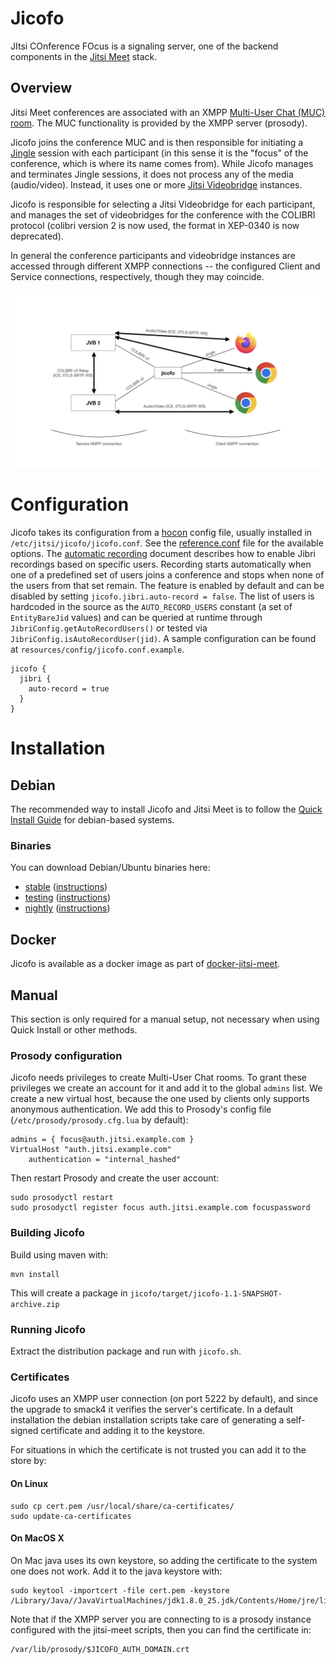 # Jicofo

JItsi COnference FOcus is a signaling server, one of the backend components in the [Jitsi Meet] stack.

[Jitsi Meet]: https://github.com/jitsi/jitsi-meet

## Overview

Jitsi Meet conferences are associated with an XMPP 
[Multi-User Chat (MUC) room](https://xmpp.org/extensions/xep-0045.html). The MUC functionality is provided by the 
XMPP server (prosody).

Jicofo joins the conference MUC and is then responsible for initiating a 
[Jingle](https://xmpp.org/extensions/xep-0166.html) session with each participant (in this sense it is the "focus" of the
conference, which is where its name comes from). While Jicofo manages and terminates Jingle sessions, it does not
process any of the media (audio/video). Instead, it uses one or more
[Jitsi Videobridge](github.com/jitsi/jitsi-videobridge/) instances.

Jicofo is responsible for selecting a Jitsi Videobridge for each participant, and manages the set of videobridges for 
the conference with the COLIBRI protocol (colibri version 2 is now used, the format in XEP-0340 is now deprecated).

In general the conference participants and videobridge instances are accessed through different XMPP connections --
the configured Client and Service connections, respectively, though they may coincide.

![Connection between Jicofo and the other components in the Jitsi Meet stack.](https://github.com/jitsi/jicofo/blob/master/doc/diagram.png?raw=true)

# Configuration
Jicofo takes its configuration from a [hocon](https://github.com/lightbend/config/blob/main/HOCON.md) config file,
usually installed in `/etc/jitsi/jicofo/jicofo.conf`. See the
[reference.conf](https://github.com/jitsi/jicofo/blob/master/jicofo-selector/src/main/resources/reference.conf) file
for the available options.
The [automatic recording](doc/jibri-auto-recording.md) document describes how to
enable Jibri recordings based on specific users. Recording starts automatically
when one of a predefined set of users joins a conference and stops when none of
the users from that set remain. The feature is enabled by default and can be
disabled by setting `jicofo.jibri.auto-record = false`. The list of users is
hardcoded in the source as the `AUTO_RECORD_USERS` constant (a set of
`EntityBareJid` values) and can be queried at runtime through
`JibriConfig.getAutoRecordUsers()` or tested via
`JibriConfig.isAutoRecordUser(jid)`. A sample configuration can be found at
`resources/config/jicofo.conf.example`.

```
jicofo {
  jibri {
    auto-record = true
  }
}
```

# Installation
## Debian

The recommended way to install Jicofo and Jitsi Meet is to follow the
[Quick Install Guide](https://github.com/jitsi/jitsi-meet/blob/master/doc/quick-install.md) for debian-based systems.

### Binaries

You can download Debian/Ubuntu binaries here:
* [stable](https://download.jitsi.org/stable/) ([instructions](https://jitsi.org/downloads/ubuntu-debian-installations-instructions/))
* [testing](https://download.jitsi.org/testing/) ([instructions](https://jitsi.org/downloads/ubuntu-debian-installations-instructions-for-testing/))
* [nightly](https://download.jitsi.org/unstable/) ([instructions](https://jitsi.org/downloads/ubuntu-debian-installations-instructions-nightly/))

## Docker
Jicofo is available as a docker image as part of [docker-jitsi-meet](https://github.com/jitsi/docker-jitsi-meet).

## Manual
This section is only required for a manual setup, not necessary when using Quick Install or other methods.

### Prosody configuration

Jicofo needs privileges to create Multi-User Chat rooms. To grant these privileges we create an account for it and add
it to the global `admins` list. We create a new virtual host, because the one used by clients only supports anonymous
authentication. We add this to Prosody's config file (`/etc/prosody/prosody.cfg.lua` by default):
```
admins = { focus@auth.jitsi.example.com }
VirtualHost "auth.jitsi.example.com"
    authentication = "internal_hashed"
```
Then restart Prosody and create the user account:
```
sudo prosodyctl restart
sudo prosodyctl register focus auth.jitsi.example.com focuspassword
```

### Building Jicofo
Build using maven with:
```commandline
mvn install
```

This will create a package in `jicofo/target/jicofo-1.1-SNAPSHOT-archive.zip`
### Running Jicofo
Extract the distribution package and run with `jicofo.sh`.

### Certificates
Jicofo uses an XMPP user connection (on port 5222 by default), and since the
upgrade to smack4 it verifies the server's certificate. In a default
installation the debian installation scripts take care of generating a
self-signed certificate and adding it to the keystore.

For situations in which the certificate is not trusted you can add it to the
store by:

#### On Linux
```
sudo cp cert.pem /usr/local/share/ca-certificates/ 
sudo update-ca-certificates
```

#### On MacOS X
On Mac java uses its own keystore, so adding the certificate to the system one
does not work. Add it to the java keystore with:
```
sudo keytool -importcert -file cert.pem -keystore /Library/Java//JavaVirtualMachines/jdk1.8.0_25.jdk/Contents/Home/jre/lib/security/cacerts
```

Note that if the XMPP server you are connecting to is a prosody instance
configured with the jitsi-meet scripts, then you can find the certificate in:
```
/var/lib/prosody/$JICOFO_AUTH_DOMAIN.crt 
```

